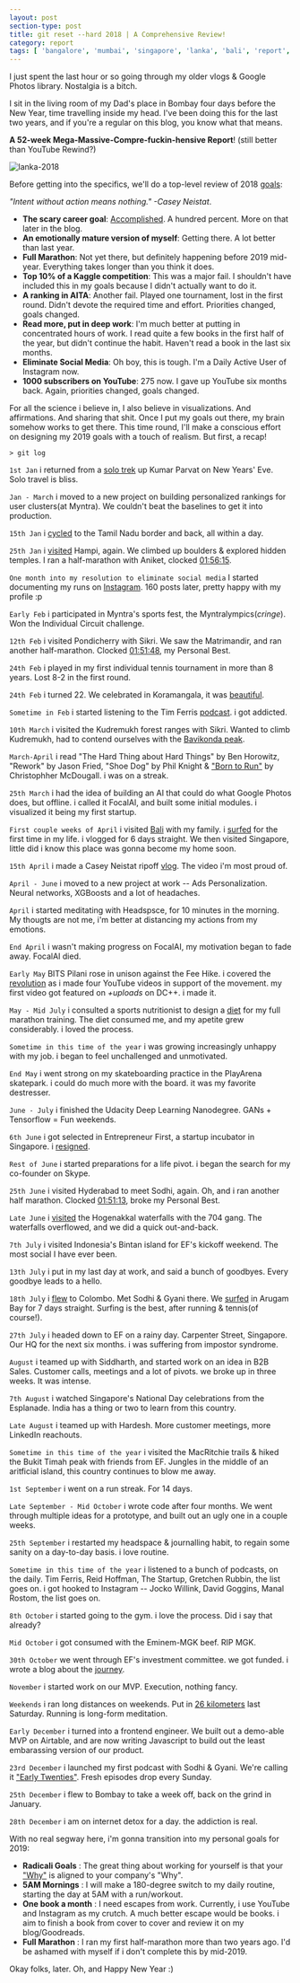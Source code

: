 ```yaml
---
layout: post
section-type: post
title: git reset --hard 2018 | A Comprehensive Review! 
category: report
tags: [ 'bangalore', 'mumbai', 'singapore', 'lanka', 'bali', 'report', 'startup' ]
---
```


I just spent the last hour or so going through my older vlogs & Google Photos library. Nostalgia is a bitch.

I sit in the living room of my Dad's place in Bombay four days before the New Year, time travelling inside my head. I've been doing this for the last two years, and if you're a regular on this blog, you know what that means.

**A 52-week Mega-Massive-Compre-fuckin-hensive Report**! (still better than YouTube Rewind?)

![lanka-2018]({{site.baseurl}}/images/IMG_20180724_132932776.jpg)

Before getting into the specifics, we'll do a top-level review of 2018 [goals](2017_report):

*"Intent without action means nothing." -Casey Neistat*. 

 - **The scary career goal**: [Accomplished](ef_blog). A hundred percent. More on that later in the blog.
 - **An emotionally mature version of myself**: Getting there. A lot better than last year.
 - **Full Marathon**: Not yet there, but definitely happening before 2019 mid-year. Everything takes longer than you think it does.
 - **Top 10% of a Kaggle competition**: This was a major fail. I shouldn't have included this in my goals because I didn't actually want to do it.
 - **A ranking in AITA**: Another fail. Played one tournament, lost in the first round. Didn't devote the required time and effort. Priorities changed, goals changed.
 - **Read more, put in deep work**: I'm much better at putting in concentrated hours of work. I read quite a few books in the first half of the year, but didn't continue the habit. Haven't read a book in the last six months.
 - **Eliminate Social Media**: Oh boy, this is tough. I'm a Daily Active User of Instagram now.
 - **1000 subscribers on YouTube**: 275 now. I gave up YouTube six months back. Again, priorities changed, goals changed.

For all the science i believe in, I also believe in visualizations. And affirmations. And sharing that shit. Once I put my goals out there, my brain somehow works to get there. This time round, I'll make a conscious effort on designing my 2019 goals with a touch of realism. But first, a recap!

`> git log`

`1st Jan` i returned from a [solo trek](vlog) up Kumar Parvat on New Years' Eve. Solo travel is bliss.

`Jan - March` i moved to a new project on building personalized rankings for user clusters(at Myntra). We couldn't beat the baselines to get it into production. 

`15th Jan` i [cycled](vlog) to the Tamil Nadu border and back, all within a day.

`25th Jan` i [visited](vlog) Hampi, again. We climbed up boulders & explored hidden temples. I ran a half-marathon with Aniket, clocked [01:56:15](vlog).

`One month into my resolution to eliminate social media` I started documenting my runs on [Instagram](plug). 160 posts later, pretty happy with my profile :p

`Early Feb` i participated in Myntra's sports fest, the Myntralympics(*cringe*). Won the Individual Circuit challenge.

`12th Feb` i visited Pondicherry with Sikri. We saw the Matrimandir, and ran another half-marathon. Clocked [01:51:48](vlog), my Personal Best.

`24th Feb` i played in my first individual tennis tournament in more than 8 years. Lost 8-2 in the first round.

`24th Feb` i turned 22. We celebrated in Koramangala, it was [beautiful](vlog).

`Sometime in Feb` i started listening to the Tim Ferris [podcast](plug). i got addicted. 

`10th March` i visited the Kudremukh forest ranges with Sikri. Wanted to climb Kudremukh, had to contend ourselves with the [Bavikonda peak](vlog).

`March-April` i read "The Hard Thing about Hard Things" by Ben Horowitz, "Rework" by Jason Fried, "Shoe Dog" by Phil Knight & ["Born to Run"](vlog) by Christophher McDougall. i was on a streak.

`25th March` i had the idea of building an AI that could do what Google Photos does, but offline. i called it FocalAI, and built some initial modules. i visualized it being my first startup.

`First couple weeks of April` i visited [Bali](vlog) with my family. i [surfed](vlog) for the first time in my life. i vlogged for 6 days straight. We then visited Singapore, little did i know this place was gonna become my home soon.

`15th April` i made a Casey Neistat ripoff [vlog](vlog). The video i'm most proud of.

`April - June` i moved to a new project at work -- Ads Personalization. Neural networks, XGBoosts and a lot of headaches.

`April` i started meditating with Headspsce, for 10 minutes in the morning. My thougts are not me, i'm better at distancing my actions from my emotions.

`End April` i wasn't making progress on FocalAI, my motivation began to fade away. FocalAI died.

`Early May` BITS Pilani rose in unison against the Fee Hike. i covered the [revolution](vlog) as i made four YouTube videos in support of the movement. my first video got featured on *+uploads* on DC++. i made it.

`May - Mid July` i consulted a sports nutritionist to design a [diet](diet_pic) for my full marathon training. The diet consumed me, and my apetite grew considerably. i loved the process.

`Sometime in this time of the year` i was growing increasingly unhappy with my job. i began to feel unchallenged and unmotivated.

`End May` i went strong on my skateboarding practice in the PlayArena skatepark. i could do much more with the board. it was my favorite destresser.

`June - July` i finished the Udacity Deep Learning Nanodegree. GANs + Tensorflow = Fun weekends.

`6th June` i got selected in Entrepreneur First, a startup incubator in Singapore. i [resigned](vlog). 

`Rest of June` i started preparations for a life pivot. i began the search for my co-founder on Skype.

`25th June` i visited Hyderabad to meet Sodhi, again. Oh, and i ran another half marathon. Clocked [01:51:13](vlog), broke my Personal Best.

`Late June` i [visited](vlog) the Hogenakkal waterfalls with the 704 gang. The waterfalls overflowed, and we did a quick out-and-back.

`7th July` i visited Indonesia's Bintan island for EF's kickoff weekend. The most social I have ever been.

`13th July` i put in my last day at work, and said a bunch of goodbyes. Every goodbye leads to a hello.

`18th July` i [flew](vlog) to Colombo. Met Sodhi & Gyani there. We [surfed](vlog) in Arugam Bay for 7 days straight. Surfing is the best, after running & tennis(of course!).

`27th July` i headed down to EF on a rainy day. Carpenter Street, Singapore. Our HQ for the next six months. i was suffering from impostor syndrome. 

`August` i teamed up with Siddharth, and started work on an idea in B2B Sales. Customer calls, meetings and a lot of pivots. we broke up in three weeks. It was intense.

`7th August` i watched Singapore's National Day celebrations from the Esplanade. India has a thing or two to learn from this country.

`Late August` i teamed up with Hardesh. More customer meetings, more LinkedIn reachouts. 

`Sometime in this time of the year` i visited the MacRitchie trails & hiked the Bukit Timah peak with friends from EF. Jungles in the middle of an aritficial island, this country continues to blow me away.

`1st September` i went on a run streak. For 14 days. 

`Late September - Mid October` i wrote code after four months. We went through multiple ideas for a prototype, and built out an ugly one in a couple weeks. 

`25th September` i restarted my headspace & journalling habit, to regain some sanity on a day-to-day basis. i love routine.

`Sometime in this time of the year` i listened to a bunch of podcasts, on the daily. Tim Ferris, Reid Hoffman, The Startup, Gretchen Rubbin, the list goes on. i got hooked to Instagram -- Jocko Willink, David Goggins, Manal Rostom, the list goes on. 

`8th October` i started going to the gym. i love the process. Did i say that already?

`Mid October` i got consumed with the Eminem-MGK beef. RIP MGK.

`30th October` we went through EF's investment committee. we got funded. i wrote a blog about the [journey](blog).

`November` i started work on our MVP. Execution, nothing fancy.

`Weekends` i ran long distances on weekends. Put in [26 kilometers](instagram_post) last Saturday. Running is long-form meditation.

`Early December` i turned into a frontend engineer. We built out a demo-able MVP on Airtable, and are now writing Javascript to build out the least embarassing version of our product.

`23rd December` i launched my first podcast with Sodhi & Gyani. We're calling it ["Early Twenties"](podcast). Fresh episodes drop every Sunday.

`25th December` i flew to Bombay to take a week off, back on the grind in January.

`28th December` i am on internet detox for a day. the addiction is real.

With no real segway here, i'm gonna transition into my personal goals for 2019:

 - **Radicali Goals** : The great thing about working for yourself is that your ["Why"](simon_sinek_ted) is aligned to your company's "Why". 
 - **5AM Mornings** : I will make a 180-degree switch to my daily routine, starting the day at 5AM with a run/workout.
 - **One book a month** : I need escapes from work. Currently, i use YouTube and Instagram as my crutch. A much better escape would be books. i aim to finish a book from cover to cover and review it on my blog/Goodreads.
 - **Full Marathon** : I ran my first half-marathon more than two years ago. I'd be ashamed with myself if i don't complete this by mid-2019.

Okay folks, later. Oh, and Happy New Year :)
